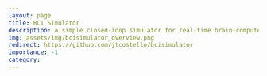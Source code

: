 ```yaml
---
layout: page
title: BCI Simulator
description: a simple closed-loop simulator for real-time brain-computer interfaces
img: assets/img/bcisimulator_overview.png
redirect: https://github.com/jtcostello/bcisimulator
importance: -1
category:
---
```


